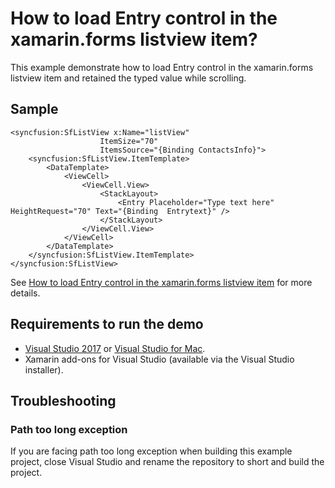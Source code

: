 # How to load Entry control in the xamarin.forms listview item?
This example demonstrate how to load Entry control in the xamarin.forms listview item and retained the typed value while scrolling.

## Sample

```xaml
<syncfusion:SfListView x:Name="listView"
                    ItemSize="70" 
                    ItemsSource="{Binding ContactsInfo}">
    <syncfusion:SfListView.ItemTemplate>
        <DataTemplate>
            <ViewCell>
                <ViewCell.View>
                    <StackLayout>
                        <Entry Placeholder="Type text here" HeightRequest="70" Text="{Binding  Entrytext}" />
                    </StackLayout>
                </ViewCell.View>
            </ViewCell>
        </DataTemplate>
    </syncfusion:SfListView.ItemTemplate>
</syncfusion:SfListView>
```

See [How to load Entry control in the xamarin.forms listview item](https://www.syncfusion.com/kb/9973/how-to-load-the-entry-control-in-xamarin-forms-listview-item) for more details.
## <a name="requirements-to-run-the-demo"></a>Requirements to run the demo ##

* [Visual Studio 2017](https://visualstudio.microsoft.com/downloads/) or [Visual Studio for Mac](https://visualstudio.microsoft.com/vs/mac/).
* Xamarin add-ons for Visual Studio (available via the Visual Studio installer).

## <a name="troubleshooting"></a>Troubleshooting ##
### Path too long exception
If you are facing path too long exception when building this example project, close Visual Studio and rename the repository to short and build the project.